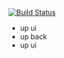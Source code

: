 [![Build Status](https://travis-ci.org/triple0zero/dreamapp-cd.svg?branch=master)](https://travis-ci.org/triple0zero/dreamapp-cd)

* up ui
* up back
* up ui 